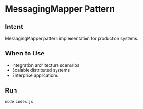 # MessagingMapper Pattern

## Intent
MessagingMapper pattern implementation for production systems.

## When to Use
- Integration architecture scenarios
- Scalable distributed systems
- Enterprise applications

## Run
```bash
node index.js
```
